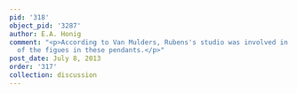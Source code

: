 ```yaml
---
pid: '318'
object_pid: '3287'
author: E.A. Honig
comment: "<p>According to Van Mulders, Rubens's studio was involved in the execution
  of the figues in these pendants.</p>"
post_date: July 8, 2013
order: '317'
collection: discussion
---
```

